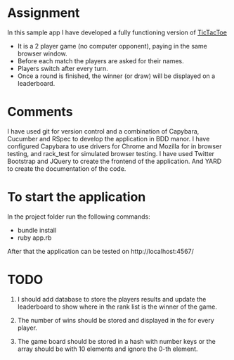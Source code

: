 # Assignment

In this sample app I have developed a fully functioning version of [T​icTacToe](https://en.wikipedia.org/wiki/Tic-tac-toe)

* It is a 2­ player game (no computer opponent), paying in the same browser window.
* Before each match the players are asked for their names.
* Players switch after every turn.
* Once a round is finished, the winner (or draw) will be displayed on a leaderboard.

# Comments

I have used git for version control and a combination of Capybara, Cucumber and RSpec to develop the application in BDD manor. I have configured Capybara to use drivers for Chrome and Mozilla for in browser testing, and rack_test for simulated browser testing.
I have used Twitter Bootstrap and JQuery to create the frontend of the application. And YARD to create the documentation of the code.

# To start the application

In the project folder run the following commands:

  - bundle install
  - ruby app.rb

After that the application can be tested on http://localhost:4567/

# TODO

1. I should add database to store the players results and update the leaderboard to show where in the rank list is the winner of the game.

2. The number of wins should be stored and displayed in the  for every player.

3. The game board should be stored in a hash with number keys or the array should be with 10 elements and ignore the 0-th element.
